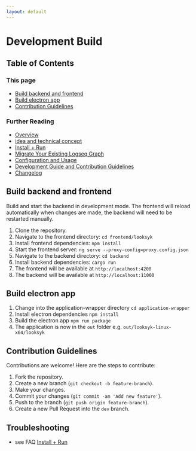 ```yaml
---
layout: default
---
```


# Development Build

## Table of Contents

### This page

- [Build backend and frontend](#build-backend-and-frontend)
- [Build electron app](#build-electron-app)
- [Contribution Guidelines](#contribution-guidelines)

### Further Reading

- [Overview](index.md)
- [idea and technical concept](idea_and_technical_concept.md)
- [Install + Run](installation.md)
- [Migrate Your Existing Logseq Graph](migration_from_logseq.md)
- [Configuration and Usage](usage.md)
- [Development Guide and Contribution Guidelines](development_and_contribution.md)
- [Changelog](changelog.md)

## Build backend and frontend

Build and start the backend in development mode. The frontend will reload automatically when changes are made, the
backend will need to be restarted manually.

1. Clone the repository.
2. Navigate to the frontend directory: `cd frontend/looksyk`
3. Install frontend dependencies: `npm install`
4. Start the frontend server: `ng serve --proxy-config=proxy.config.json`
5. Navigate to the backend directory: `cd backend`
6. Install backend dependencies: `cargo run`
7. The frontend will be available at `http://localhost:4200`
8. The backend will be available at `http://localhost:11000`

## Build electron app

1. Change into the application-wrapper directory `cd application-wrapper`
2. Install electron dependencies `npm install`
3. Build the electron app `npm run package`
4. The application is now in the `out` folder e.g. `out/looksyk-linux-x64/looksyk`

## Contribution Guidelines

Contributions are welcome! Here are the steps to contribute:

1. Fork the repository.
2. Create a new branch (`git checkout -b feature-branch`).
3. Make your changes.
4. Commit your changes (`git commit -am 'Add new feature'`).
5. Push to the branch (`git push origin feature-branch`).
6. Create a new Pull Request into the `dev` branch.


## Troubleshooting

- see FAQ [Install + Run](installation.md)
